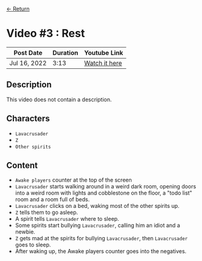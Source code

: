 [← Return](../lavacrusader)

# Video #3 : Rest
  |Post Date   | Duration | Youtube Link |
  |------------|----------|-------------|
  |Jul 16, 2022 | 3:13     | [Watch it here](https://www.youtube.com/watch?v=nKE3TV3hymg)|


## Description
This video does not contain a description.

## Characters
* `Lavacrusader`
* `Z`
* `Other spirits`

## Content 
* `Awake players` counter at the top of the screen
* `Lavacrusader` starts walking around in a weird dark room, opening doors into a weird room with lights and cobblestone on the floor, a "todo list" room and a room full of beds.
* `Lavacrusader` clicks on a bed, waking most of the other spirits up.
* `Z` tells them to go asleep.
* A spirit tells `Lavacrusader` where to sleep. 
* Some spirits start bullying `Lavacrusader`, calling him an idiot and a newbie.
* `Z` gets mad at the spirits for bullying `Lavacrusader`, then `Lavacrusader` goes to sleep.
* After waking up, the Awake players counter goes into the negatives.
